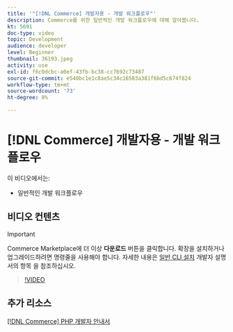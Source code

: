 ```yaml
---
title: '"[!DNL Commerce] 개발자용 - 개발 워크플로우"'
description: Commerce를 위한 일반적인 개발 워크플로우에 대해 알아봅니다.
kt: 5691
doc-type: video
topic: Development
audience: developer
level: Beginner
thumbnail: 36193.jpeg
activity: use
exl-id: f6c0dcbc-a0ef-43fb-bc38-cc7692c73487
source-git-commit: e540bc1e1c8ae5c34c16503a381f6bd5c674f824
workflow-type: tm+mt
source-wordcount: '73'
ht-degree: 0%

---
```


# [!DNL Commerce] 개발자용 - 개발 워크플로우

이 비디오에서는:

- 일반적인 개발 워크플로우

## 비디오 컨텐츠

>[!IMPORTANT]
>
>Commerce Marketplace에 더 이상 **다운로드** 버튼을 클릭합니다. 확장을 설치하거나 업그레이드하려면 명령줄을 사용해야 합니다. 자세한 내용은 [일반 CLI 설치](https://devdocs.magento.com/extensions/install/) 개발자 설명서의 항목 을 참조하십시오.

>[!VIDEO](https://video.tv.adobe.com/v/36193?quality=12&learn=on)

## 추가 리소스

[[!DNL Commerce] PHP 개발자 안내서](https://devdocs.magento.com/guides/v2.4/extension-dev-guide/bk-extension-dev-guide.html)
